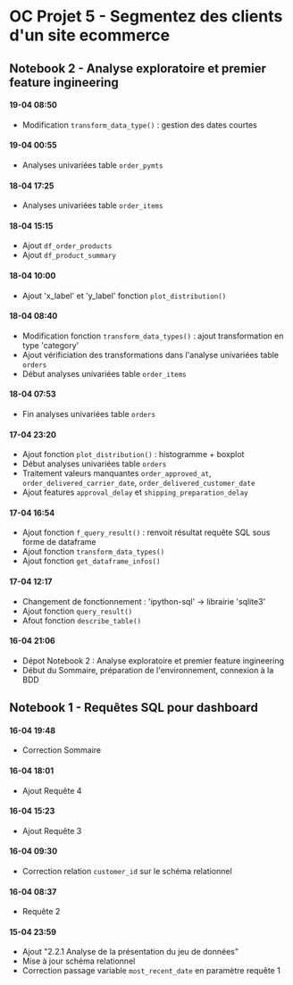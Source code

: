 # OC Projet 5 - Segmentez des clients d'un site ecommerce  

## Notebook 2 - Analyse exploratoire et premier feature ingineering  


#### 19-04 08:50  
* Modification `transform_data_type()` : gestion des dates courtes

#### 19-04 00:55  
* Analyses univariées table `order_pymts`
  
#### 18-04 17:25  
* Analyses univariées table `order_items`  

#### 18-04 15:15  
* Ajout `df_order_products`
* Ajout `df_product_summary`  

#### 18-04 10:00  
* Ajout 'x_label' et 'y_label' fonction `plot_distribution()`

#### 18-04 08:40  
* Modification fonction `transform_data_types()` : ajout transformation en type 'category'
* Ajout vérificiation des transformations dans l'analyse univariées table `orders`
* Début analyses univariées table `order_items`  

#### 18-04 07:53  
* Fin analyses univariées table `orders`

#### 17-04 23:20  
* Ajout fonction `plot_distribution()` : histogramme + boxplot
* Début analyses univariées table `orders`
* Traitement valeurs manquantes `order_approved_at`, `order_delivered_carrier_date`, `order_delivered_customer_date`  
* Ajout features `approval_delay` et `shipping_preparation_delay`

#### 17-04 16:54  
* Ajout fonction `f_query_result()` : renvoit résultat requête SQL sous forme de dataframe
* Ajout fonction `transform_data_types()`  
* Ajout fonction `get_dataframe_infos()`  

#### 17-04 12:17  
* Changement de fonctionnement : 'ipython-sql' -> librairie 'sqlite3'
* Ajout fonction `query_result()`  
* Afout fonction `describe_table()`  

#### 16-04 21:06  
* Dépot Notebook 2 : Analyse exploratoire et premier feature ingineering  
* Début du Sommaire, préparation de l'environnement, connexion à la BDD

  
## Notebook 1 - Requêtes SQL pour dashboard  

#### 16-04 19:48  
* Correction Sommaire

#### 16-04 18:01  
* Ajout Requête 4  

#### 16-04 15:23  
* Ajout Requête 3  

#### 16-04 09:30
* Correction relation `customer_id` sur le schéma relationnel

#### 16-04 08:37
* Requête 2

#### 15-04 23:59  
* Ajout "2.2.1 Analyse de la présentation du jeu de données"  
* Mise à jour schéma relationnel
* Correction passage variable `most_recent_date` en paramètre requête 1  


